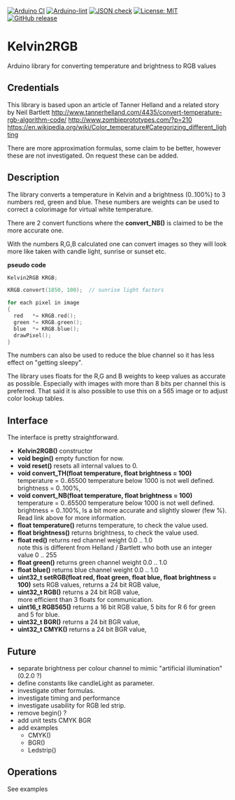 
[![Arduino CI](https://github.com/RobTillaart/Kelvin2RGB/workflows/Arduino%20CI/badge.svg)](https://github.com/marketplace/actions/arduino_ci)
[![Arduino-lint](https://github.com/RobTillaart/Kelvin2RGB/actions/workflows/arduino-lint.yml/badge.svg)](https://github.com/RobTillaart/Kelvin2RGB/actions/workflows/arduino-lint.yml)
[![JSON check](https://github.com/RobTillaart/Kelvin2RGB/actions/workflows/jsoncheck.yml/badge.svg)](https://github.com/RobTillaart/Kelvin2RGB/actions/workflows/jsoncheck.yml)
[![License: MIT](https://img.shields.io/badge/license-MIT-green.svg)](https://github.com/RobTillaart/Kelvin2RGB/blob/master/LICENSE)
[![GitHub release](https://img.shields.io/github/release/RobTillaart/Kelvin2RGB.svg?maxAge=3600)](https://github.com/RobTillaart/Kelvin2RGB/releases)


# Kelvin2RGB

Arduino library for converting temperature and brightness to RGB values


## Credentials

This library is based upon an article of Tanner Helland
and a related story by Neil Bartlett
http://www.tannerhelland.com/4435/convert-temperature-rgb-algorithm-code/
http://www.zombieprototypes.com/?p=210  
https://en.wikipedia.org/wiki/Color_temperature#Categorizing_different_lighting

There are more approximation formulas, some claim to be better, 
however these are not investigated. On request these can be added.


## Description

The library converts a temperature in Kelvin and a brightness (0..100%) 
 to 3 numbers red, green and blue.
These numbers are weights can be used to correct a colorimage for virtual white temperature.

There are 2 convert functions where the **convert_NB()** is claimed to be 
the more accurate one.

With the numbers R,G,B calculated one can convert images so they will look
more like taken with candle light, sunrise or sunset etc. 


**pseudo code**
```cpp
Kelvin2RGB KRGB;

KRGB.convert(1850, 100);  // sunrise light factors

for each pixel in image
{
  red   *= KRGB.red();
  green *= KRGB.green();
  blue  *= KRGB.blue();
  drawPixel();
}
```

The numbers can also be used to reduce the blue channel so it has less effect 
on "getting sleepy".

The library uses floats for the R,G and B weights to keep values as accurate as possible.
Especially with images with more than 8 bits per channel this is preferred.
That said it is also possible to use this on a 565 image or to adjust color lookup tables.


## Interface

The interface is pretty straightforward.

- **Kelvin2RGB()** constructor
- **void begin()** empty function for now.
- **void reset()** resets all internal values to 0.
- **void convert_TH(float temperature, float brightness = 100)**  
    temperature = 0..65500   temperature below 1000 is not well defined.  
    brightness = 0..100%, 
- **void convert_NB(float temperature, float brightness = 100)**  
    temperature = 0..65500   temperature below 1000 is not well defined.  
    brightness = 0..100%, 
    Is a bit more accurate and slightly slower (few %). Read link above for more information.
- **float temperature()** returns temperature, to check the value used.
- **float brightness()** returns brightness, to check the value used.
- **float red()** returns red channel weight 0.0 .. 1.0  
note this is different from Helland / Bartlett who both use an integer value 0 .. 255
- **float green()** returns green channel weight 0.0 .. 1.0
- **float blue()** returns blue channel weight 0.0 .. 1.0
- **uint32_t setRGB(float red, float green, float blue, float brightness = 100)** sets RGB values, 
returns a 24 bit RGB value,  
- **uint32_t RGB()** returns a 24 bit RGB value,  
more efficient than 3 floats for communication. 
- **uint16_t RGB565()** returns a 16 bit RGB value, 
5 bits for R 6 for green and 5 for blue.
- **uint32_t BGR()** returns a 24 bit BGR value,  
- **uint32_t CMYK()** returns a 24 bit BGR value,  


## Future

- separate brightness per colour channel to mimic "artificial illumination"  (0.2.0 ?)
- define constants like candleLight as parameter.
- investigate other formulas.
- investigate timing and performance
- investigate usability for RGB led strip.
- remove begin() ?
- add unit tests CMYK BGR
- add examples 
  - CMYK()
  - BGR()
  - Ledstrip()


## Operations

See examples

